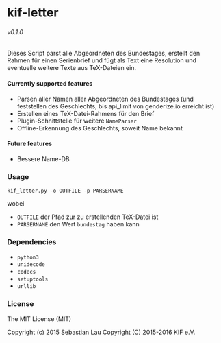 # kif-letter
###### v0.1.0

Dieses Script parst alle Abgeordneten des Bundestages, erstellt den Rahmen für einen Serienbrief und fügt als Text eine Resolution und eventuelle weitere Texte aus TeX-Dateien ein.

#### Currently supported features

 * Parsen aller Namen aller Abgeordneten des Bundestages (und feststellen des Geschlechts, bis api_limit von genderize.io erreicht ist)
 * Erstellen eines TeX-Datei-Rahmens für den Brief
 * Plugin-Schnittstelle für weitere `NameParser`
 * Offline-Erkennung des Geschlechts, soweit Name bekannt
 
#### Future features

 * Bessere Name-DB
 

### Usage

 ```
 kif_letter.py -o OUTFILE -p PARSERNAME
 ```
wobei
 * `OUTFILE` der Pfad zur zu erstellenden TeX-Datei ist
 * `PARSERNAME` den Wert `bundestag` haben kann


### Dependencies

 * `python3`
 * `unidecode`
 * `codecs`
 * `setuptools`
 * `urllib`
 
 
### License

The MIT License (MIT)

Copyright (c) 2015 Sebastian Lau
Copyright (C) 2015-2016 KIF e.V.

